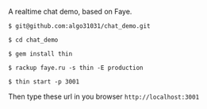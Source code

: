 A realtime chat demo, based on Faye.

`$ git@github.com:algo31031/chat_demo.git`

`$ cd chat_demo`

`$ gem install thin`

`$ rackup faye.ru -s thin -E production`

`$ thin start -p 3001`

Then type these url in you browser `http://localhost:3001`

